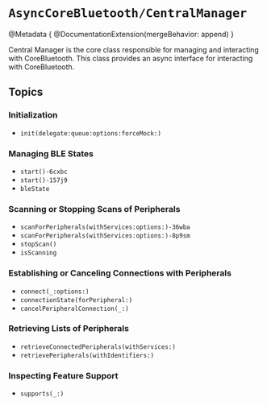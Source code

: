 # ``AsyncCoreBluetooth/CentralManager``

@Metadata {
    @DocumentationExtension(mergeBehavior: append)
}

Central Manager is the core class responsible for managing and interacting with CoreBluetooth. This class provides an async interface for interacting with CoreBluetooth.

## Topics

### Initialization

- ``init(delegate:queue:options:forceMock:)``

### Managing BLE States

- ``start()-6cxbc``
- ``start()-157j9``
- ``bleState``

### Scanning or Stopping Scans of Peripherals

- ``scanForPeripherals(withServices:options:)-36wba``
- ``scanForPeripherals(withServices:options:)-8p9sm``
- ``stopScan()``
- ``isScanning``

### Establishing or Canceling Connections with Peripherals

- ``connect(_:options:)``
- ``connectionState(forPeripheral:)``
- ``cancelPeripheralConnection(_:)``

### Retrieving Lists of Peripherals

- ``retrieveConnectedPeripherals(withServices:)``
- ``retrievePeripherals(withIdentifiers:)``

### Inspecting Feature Support

- ``supports(_:)``

